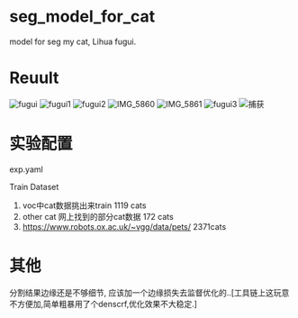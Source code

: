 # seg_model_for_cat
model for seg my cat, Lihua fugui.

# Reuult
![fugui](https://user-images.githubusercontent.com/29834982/205576939-3fcffded-0e69-4fee-94b0-9e39ba128ea5.JPG)
![fugui1](https://user-images.githubusercontent.com/29834982/205576949-d8cb2f4b-acc7-463e-9e77-931813b10252.JPG)
![fugui2](https://user-images.githubusercontent.com/29834982/205576956-efc96ceb-5e52-4434-b7cd-6d4146075cf5.JPG)
![IMG_5860](https://user-images.githubusercontent.com/29834982/205576981-3bf5b423-3851-4f15-ad1b-aeb1e13779cd.JPG)
![IMG_5861](https://user-images.githubusercontent.com/29834982/205576986-03332bfa-edbb-481a-92bb-cabad4238c78.JPG)
![fugui3](https://user-images.githubusercontent.com/29834982/205576967-4167450a-8e16-410a-9f07-658c3e10bc4a.JPG)
![捕获](https://user-images.githubusercontent.com/29834982/205598493-be64ddf9-fe71-476f-a36e-fc8c9989195a.PNG)


# 实验配置
exp.yaml

 Train Dataset
1. voc中cat数据挑出来train   1119 cats
2.  other cat 网上找到的部分cat数据  172 cats 
3. https://www.robots.ox.ac.uk/~vgg/data/pets/   2371cats

# 其他
分割结果边缘还是不够细节, 应该加一个边缘损失去监督优化的..[工具链上这玩意不方便加,简单粗暴用了个denscrf,优化效果不大稳定.]
